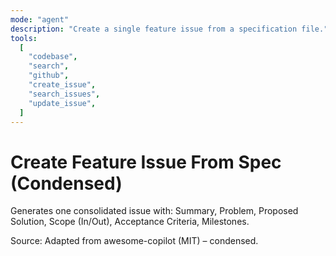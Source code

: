 ```yaml
---
mode: "agent"
description: "Create a single feature issue from a specification file."
tools:
  [
    "codebase",
    "search",
    "github",
    "create_issue",
    "search_issues",
    "update_issue",
  ]
---
```


# Create Feature Issue From Spec (Condensed)

Generates one consolidated issue with: Summary, Problem, Proposed Solution, Scope (In/Out), Acceptance Criteria, Milestones.

Source: Adapted from awesome-copilot (MIT) – condensed.
